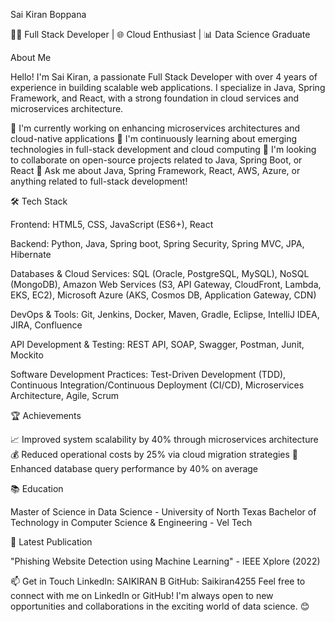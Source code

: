 Sai Kiran Boppana

👨‍💻 Full Stack Developer | 🌐 Cloud Enthusiast | 📊 Data Science Graduate

About Me

Hello! I'm Sai Kiran, a passionate Full Stack Developer with over 4 years of experience in building scalable web applications. I specialize in Java, Spring Framework, and React, with a strong foundation in cloud services and microservices architecture.

🔭 I'm currently working on enhancing microservices architectures and cloud-native applications 🌱 I'm continuously learning about emerging technologies in full-stack development and cloud computing 👯 I'm looking to collaborate on open-source projects related to Java, Spring Boot, or React 💬 Ask me about Java, Spring Framework, React, AWS, Azure, or anything related to full-stack development!

🛠 Tech Stack

Frontend: HTML5, CSS, JavaScript (ES6+), React 

Backend: Python, Java, Spring boot, Spring Security, Spring MVC, JPA, Hibernate 

Databases & Cloud Services: SQL (Oracle, PostgreSQL, MySQL), NoSQL (MongoDB), Amazon Web Services (S3, API Gateway, CloudFront, Lambda, EKS, EC2), Microsoft Azure (AKS, Cosmos DB, Application Gateway, CDN)

DevOps & Tools: Git, Jenkins, Docker, Maven, Gradle, Eclipse, IntelliJ IDEA, JIRA, Confluence 

API Development & Testing: REST API, SOAP, Swagger, Postman, Junit, Mockito 

Software Development Practices: Test-Driven Development (TDD), Continuous Integration/Continuous Deployment (CI/CD), Microservices Architecture, Agile, Scrum

🏆 Achievements

📈 Improved system scalability by 40% through microservices architecture 💰 Reduced operational costs by 25% via cloud migration strategies 🚀 Enhanced database query performance by 40% on average

📚 Education

Master of Science in Data Science - University of North Texas Bachelor of Technology in Computer Science & Engineering - Vel Tech

📝 Latest Publication

"Phishing Website Detection using Machine Learning" - IEEE Xplore (2022)

📫 Get in Touch
LinkedIn: SAIKIRAN B
GitHub: Saikiran4255
Feel free to connect with me on LinkedIn or GitHub! I'm always open to new opportunities and collaborations in the exciting world of data science. 😊
